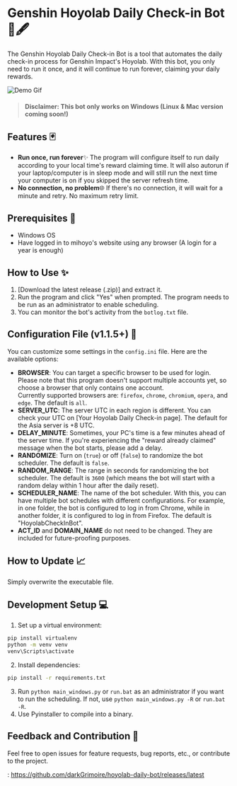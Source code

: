 # Genshin Hoyolab Daily Check-in Bot 📜🖋
The Genshin Hoyolab Daily Check-in Bot is a tool that automates the daily check-in process for Genshin Impact's Hoyolab. With this bot, you only need to run it once, and it will continue to run forever, claiming your daily rewards.

![Demo Gif](demo/demo.gif)

> #### Disclaimer: This bot only works on Windows (Linux & Mac version coming soon!)

## Features 🃏
- **Run once, run forever**✨ The program will configure itself to run daily according to your local time's reward claiming time. It will also autorun if your laptop/computer is in sleep mode and will still run the next time your computer is on if you skipped the server refresh time.
- **No connection, no problem**🌐 If there's no connection, it will wait for a minute and retry. No maximum retry limit.

## Prerequisites 🎯
- Windows OS
- Have logged in to mihoyo's website using any browser (A login for a year is enough)

## How to Use ✨
1. [Download the latest release (.zip)] and extract it.
2. Run the program and click "Yes" when prompted. The program needs to be run as an administrator to enable scheduling.
3. You can monitor the bot's activity from the `botlog.txt` file.

## Configuration File (v1.1.5+) 🔧
You can customize some settings in the `config.ini` file. Here are the available options:
- **BROWSER**: You can target a specific browser to be used for login. Please note that this program doesn't support multiple accounts yet, so choose a browser that only contains one account.  
Currently supported browsers are: `firefox`, `chrome`, `chromium`, `opera`, and `edge`. The default is `all`.
- **SERVER_UTC**: The server UTC in each region is different. You can check your UTC on [Your Hoyolab Daily Check-in page]. The default for the Asia server is +8 UTC.
- **DELAY_MINUTE**: Sometimes, your PC's time is a few minutes ahead of the server time. If you're experiencing the "reward already claimed" message when the bot starts, please add a delay.
- **RANDOMIZE**: Turn on (`true`) or off (`false`) to randomize the bot scheduler. The default is `false`.
- **RANDOM_RANGE**: The range in seconds for randomizing the bot scheduler. The default is `3600` (which means the bot will start with a random delay within 1 hour after the daily reset).
- **SCHEDULER_NAME**: The name of the bot scheduler. With this, you can have multiple bot schedules with different configurations. For example, in one folder, the bot is configured to log in from Chrome, while in another folder, it is configured to log in from Firefox. The default is "HoyolabCheckInBot".
- **ACT_ID** and **DOMAIN_NAME** do not need to be changed. They are included for future-proofing purposes.

## How to Update 📈
Simply overwrite the executable file.

## Development Setup 💻
1. Set up a virtual environment:
```bash
pip install virtualenv
python -m venv venv
venv\Scripts\activate
```

2. Install dependencies:
```bash
pip install -r requirements.txt
```

3. Run `python main_windows.py` or `run.bat` as an administrator if you want to run the scheduling. If not, use `python main_windows.py -R` or `run.bat -R`.
4. Use Pyinstaller to compile into a binary.

## Feedback and Contribution 🙌
Feel free to open issues for feature requests, bug reports, etc., or contribute to the project.

: https://github.com/darkGrimoire/hoyolab-daily-bot/releases/latest
